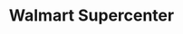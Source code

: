 ---
title: "Walmart Supercenter"
url: /alpharetta/walmart-supercenter-atlanta-highway/
shop: Supermarkt
---